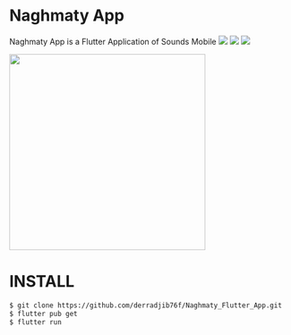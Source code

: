 # Naghmaty App

Naghmaty App is a Flutter Application of Sounds Mobile
![](https://img.shields.io/badge/APP-%20-red)
![](https://img.shields.io/badge/APP-Flutter%20%2B1-brightgreen)
![](https://img.shields.io/badge/Login-APP%20-blue)

<img width=350 src="https://i.ibb.co/hBtgx1q/Android-Emulator-Nexus-5-API-24-2-5554-4-20-2022-3-48-51-PM.png">

# INSTALL
```bash
$ git clone https://github.com/derradjib76f/Naghmaty_Flutter_App.git
$ flutter pub get
$ flutter run
```
